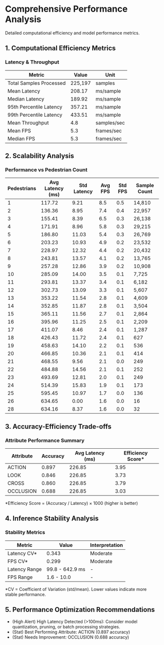 # Comprehensive Performance Analysis

Detailed computational efficiency and model performance metrics.

## 1. Computational Efficiency Metrics

### Latency & Throughput

| Metric | Value | Unit |
|--------|-------|------|
| Total Samples Processed | 225,197 | samples |
| Mean Latency | 208.17 | ms/sample |
| Median Latency | 189.92 | ms/sample |
| 95th Percentile Latency | 357.21 | ms/sample |
| 99th Percentile Latency | 433.51 | ms/sample |
| Mean Throughput | 4.8 | samples/sec |
| Mean FPS | 5.3 | frames/sec |
| Median FPS | 5.3 | frames/sec |

## 2. Scalability Analysis

### Performance vs Pedestrian Count

| Pedestrians | Avg Latency (ms) | Std Latency | Avg FPS | Std FPS | Sample Count |
|-------------|------------------|-------------|---------|---------|---------------|
| 1 | 117.72 | 9.21 | 8.5 | 0.5 | 14,810 |
| 2 | 136.36 | 8.95 | 7.4 | 0.4 | 22,957 |
| 3 | 155.41 | 8.39 | 6.5 | 0.3 | 26,138 |
| 4 | 171.91 | 8.96 | 5.8 | 0.3 | 29,215 |
| 5 | 186.80 | 11.03 | 5.4 | 0.3 | 26,769 |
| 6 | 203.23 | 10.93 | 4.9 | 0.2 | 23,532 |
| 7 | 228.97 | 12.32 | 4.4 | 0.2 | 20,432 |
| 8 | 243.81 | 13.57 | 4.1 | 0.2 | 13,765 |
| 9 | 257.28 | 12.86 | 3.9 | 0.2 | 10,908 |
| 10 | 285.09 | 14.00 | 3.5 | 0.1 | 7,725 |
| 11 | 293.81 | 13.37 | 3.4 | 0.1 | 6,182 |
| 12 | 302.73 | 13.09 | 3.3 | 0.1 | 5,607 |
| 13 | 353.22 | 11.54 | 2.8 | 0.1 | 4,609 |
| 14 | 352.85 | 11.87 | 2.8 | 0.1 | 3,504 |
| 15 | 365.11 | 11.56 | 2.7 | 0.1 | 2,864 |
| 16 | 395.96 | 11.25 | 2.5 | 0.1 | 2,209 |
| 17 | 411.07 | 8.46 | 2.4 | 0.1 | 1,287 |
| 18 | 426.43 | 11.72 | 2.4 | 0.1 | 627 |
| 19 | 458.63 | 14.10 | 2.2 | 0.1 | 536 |
| 20 | 466.85 | 10.36 | 2.1 | 0.1 | 414 |
| 21 | 468.55 | 9.56 | 2.1 | 0.0 | 249 |
| 22 | 484.88 | 14.56 | 2.1 | 0.1 | 252 |
| 23 | 493.69 | 12.81 | 2.0 | 0.1 | 249 |
| 24 | 514.39 | 15.83 | 1.9 | 0.1 | 173 |
| 25 | 595.45 | 10.97 | 1.7 | 0.0 | 136 |
| 26 | 634.65 | 0.00 | 1.6 | 0.0 | 16 |
| 28 | 634.16 | 8.37 | 1.6 | 0.0 | 32 |

## 3. Accuracy-Efficiency Trade-offs

### Attribute Performance Summary

| Attribute | Accuracy | Avg Latency (ms) | Efficiency Score* |
|-----------|----------|------------------|-------------------|
| ACTION | 0.897 | 226.85 | 3.95 |
| LOOK | 0.846 | 226.85 | 3.73 |
| CROSS | 0.860 | 226.85 | 3.79 |
| OCCLUSION | 0.688 | 226.85 | 3.03 |

*Efficiency Score = (Accuracy / Latency) × 1000 (higher is better)

## 4. Inference Stability Analysis

### Stability Metrics

| Metric | Value | Interpretation |
|--------|-------|----------------|
| Latency CV* | 0.343 | Moderate |
| FPS CV* | 0.299 | Moderate |
| Latency Range | 99.8 - 642.9 ms | - |
| FPS Range | 1.6 - 10.0 | - |

*CV = Coefficient of Variation (std/mean). Lower values indicate more stable performance.

## 5. Performance Optimization Recommendations

- (High Alert) High Latency Detected (>100ms): Consider model quantization, pruning, or batch processing strategies.
- (Stat) Best Performing Attribute: ACTION (0.897 accuracy)
- (Stat) Needs Improvement: OCCLUSION (0.688 accuracy)

